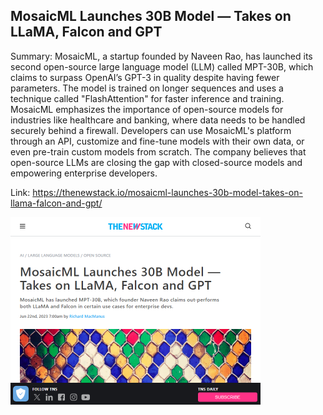 ## MosaicML Launches 30B Model — Takes on LLaMA, Falcon and GPT
Summary: MosaicML, a startup founded by Naveen Rao, has launched its second open-source large language model (LLM) called MPT-30B, which claims to surpass OpenAI’s GPT-3 in quality despite having fewer parameters. The model is trained on longer sequences and uses a technique called "FlashAttention" for faster inference and training. MosaicML emphasizes the importance of open-source models for industries like healthcare and banking, where data needs to be handled securely behind a firewall. Developers can use MosaicML's platform through an API, customize and fine-tune models with their own data, or even pre-train custom models from scratch. The company believes that open-source LLMs are closing the gap with closed-source models and empowering enterprise developers.

Link: https://thenewstack.io/mosaicml-launches-30b-model-takes-on-llama-falcon-and-gpt/

<img src="/img/163d6980-138d-4b14-819e-b5ffb76b1435.png" width="400" />
<br/><br/>
